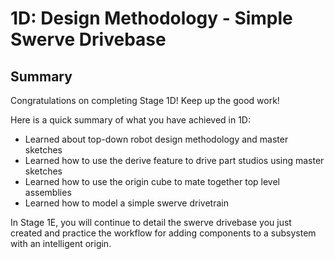 # 1D: Design Methodology - Simple Swerve Drivebase

## Summary

Congratulations on completing Stage 1D! Keep up the good work!

Here is a quick summary of what you have achieved in 1D:

* Learned about top-down robot design methodology and master sketches
* Learned how to use the derive feature to drive part studios using master sketches
* Learned how to use the origin cube to mate together top level assemblies
* Learned how to model a simple swerve drivetrain

In Stage 1E, you will continue to detail the swerve drivebase you just created and practice the workflow for adding components to a subsystem with an intelligent origin.

<br>